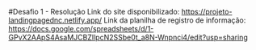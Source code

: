 #Desafio 1 - Resolução
Link do site disponibilizado: https://projeto-landingpagednc.netlify.app/
Link da planilha de registro de informação: https://docs.google.com/spreadsheets/d/1-GPvX2AApS4AsaMJCBZIlpcN2SSbe0t_a8N-Wnpnci4/edit?usp=sharing
